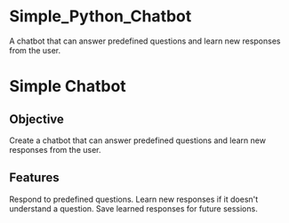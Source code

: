 # Simple_Python_Chatbot
A chatbot that can answer predefined questions and learn new responses from the user.

# Simple Chatbot
## Objective
Create a chatbot that can answer predefined questions and learn new responses from the user.

## Features
Respond to predefined questions.
Learn new responses if it doesn't understand a question.
Save learned responses for future sessions.